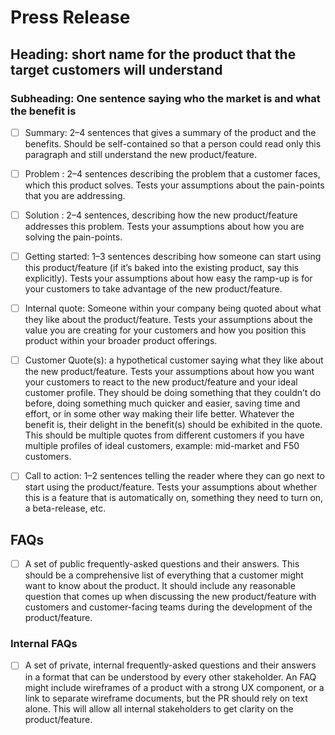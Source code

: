 # Press Release 
## Heading: short name for the product that the target customers will understand 

### Subheading: One sentence saying who the market is and what the benefit is 

- [ ] Summary: 2–4 sentences that gives a summary of the product and the benefits. Should be self-contained so that a person could read only this paragraph and still understand 
the new product/feature. 

- [ ] Problem : 2–4 sentences describing the problem that a customer faces, which this product solves. Tests your assumptions about the pain-points that you are addressing. 

- [ ] Solution : 2–4 sentences, describing how the new product/feature addresses this problem. Tests your assumptions about how you are solving the pain-points. 

- [ ] Getting started: 1–3 sentences describing how someone can start using this product/feature (if it’s baked into the existing product, say this explicitly). Tests your assumptions about how easy the ramp-up is for your customers to take advantage of 
the new product/feature. 

- [ ] Internal quote: Someone within your company being quoted about what they like about the product/feature. Tests your assumptions about the value you are creating for your customers and how you position this product within your broader product offerings. 

- [ ] Customer Quote(s): a hypothetical customer saying what they like about the new product/feature. Tests your assumptions about how you want your customers to react to the new product/feature and your ideal customer profile. They should be doing 
something that they couldn’t do before, doing something much quicker and easier, saving time and effort, or in some other way making their life better. Whatever the benefit is, their delight in the benefit(s) should be exhibited in the quote. This should be multiple quotes from different customers if you have multiple profiles of ideal customers, example: mid-market and F50 customers. 


- [ ] Call to action: 1–2 sentences telling the reader where they can go next to start using the product/feature. Tests your assumptions about whether this is a feature that is automatically on, something they need to turn on, a beta-release, etc. 

## FAQs 

- [ ] A set of public frequently-asked questions and their answers. This should be a comprehensive list of everything that a customer might want to know about the product. 
It should include any reasonable question that comes up when discussing the new product/feature with customers and customer-facing teams during the development of the product/feature. 

### Internal FAQs 
- [ ] A set of private, internal frequently-asked questions and their answers in a format that can be understood by every other stakeholder. An FAQ might include wireframes of a 
product with a strong UX component, or a link to separate wireframe documents, but the PR should rely on text alone. This will allow all internal stakeholders to get clarity on the 
product/feature.
